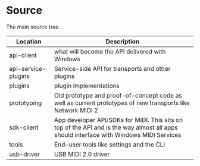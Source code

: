 # Source

The main source tree.

| Location | Description |
| -------------------- | ----------------------------------------------------- |
| api-client | what will become the API delivered with Windows |
| api-service-plugins | Service-side API for transports and other plugins |
| plugins | plugin implementations |
| prototyping | Old prototype and proof-of-concept code as well as current prototypes of new transports like Network MIDI 2 |
| sdk-client | App developer API/SDKs for MIDI. This sits on top of the API and is the way almost all apps should interface with Windows MIDI Services |
| tools | End-user tools like settings and the CLI |
| usb-driver | USB MIDI 2.0 driver |
